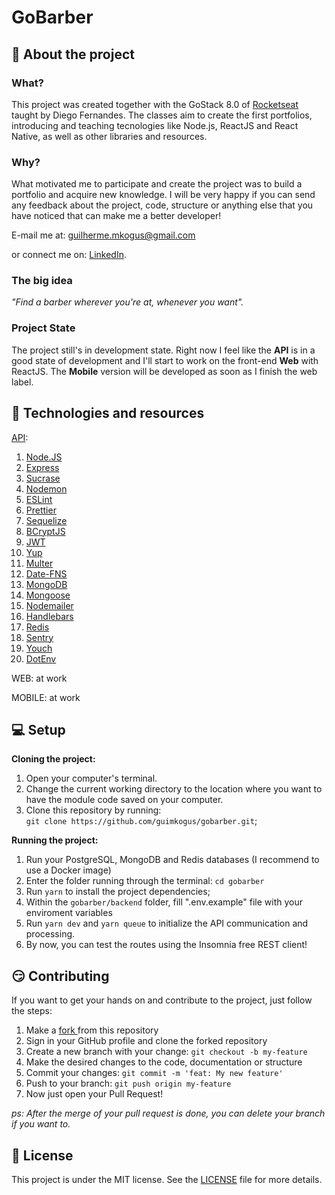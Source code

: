 
# GoBarber

## 🤔 About the project

### What?
This project was created together with the GoStack 8.0 of <a href="https://rocketseat.com.br"> Rocketseat </a> taught by Diego Fernandes. The classes aim to create the first portfolios, introducing and teaching tecnologies like Node.js, ReactJS and React Native, as well as other libraries and resources.

### Why?
What motivated me to participate and create the project was to build a portfolio and acquire new knowledge. I will be very happy if you can send any feedback about the project, code, structure or anything else that you have noticed that can make me a better developer!

E-mail me at: guilherme.mkogus@gmail.com

or connect me on: <a href="https://www.linkedin.com/in/guilherme-marques-kogus-5b1575142/">LinkedIn</a>. 

### The big idea
_"Find a barber wherever you're at, whenever you want"._

### Project State
The project still's in development state. Right now I feel like the __API__ is in a good state of development and I'll start to work on the front-end __Web__ with ReactJS. The __Mobile__ version will be developed as soon as I finish the web label.

## :mag_right: Technologies and resources
[API](./backend):
1. [Node.JS](https://nodejs.org/en/)
2. [Express](https://expressjs.com/)
3. [Sucrase](https://www.npmjs.com/package/sucrase)
4. [Nodemon](https://www.npmjs.com/package/nodemon)
5. [ESLint](https://eslint.org/)
6. [Prettier](https://prettier.io/)
7. [Sequelize](https://sequelize.org/)
8. [BCryptJS](https://www.npmjs.com/package/bcryptjs)
9. [JWT](https://jwt.io/)
10. [Yup](https://github.com/jquense/yup)
11. [Multer](https://github.com/expressjs/multer)
12. [Date-FNS](https://date-fns.org/)
13. [MongoDB](https://www.mongodb.com/)
14. [Mongoose](https://mongoosejs.com/)
15. [Nodemailer](https://nodemailer.com/about/)
16. [Handlebars](https://handlebarsjs.com/)
17. [Redis](https://www.redislabs.com/lp/node-js-redis/)
18. [Sentry](https://sentry.io/for/javascript/)
19. [Youch](https://www.npmjs.com/package/youch)
20. [DotEnv](https://www.npmjs.com/package/dotenv)

WEB:
at work

MOBILE:
at work

## :computer: Setup

__Cloning the project:__

1. Open your computer's terminal.
2. Change the current working directory to the location where you want to have the module code saved on your computer.
3. Clone this repository by running: <br> `git clone https://github.com/guimkogus/gobarber.git`;

__Running the project:__

1. Run your PostgreSQL, MongoDB and Redis databases (I recommend to use a Docker image)
2. Enter the folder running through the terminal: `cd gobarber`
3. Run `yarn` to install the project dependencies;
4. Within the `gobarber/backend` folder, fill ".env.example" file with your enviroment variables
5. Run `yarn dev` and `yarn queue` to initialize the API communication and processing.
6. By now, you can test the routes using the Insomnia free REST client!

## :smirk: Contributing

If you want to get your hands on and contribute to the project, just follow the steps:

1. Make a <a href="https://help.github.com/en/github/getting-started-with-github/fork-a-repo"> fork </a> from this repository
2. Sign in your GitHub profile and clone the forked repository
3. Create a new branch with your change: `git checkout -b my-feature`
4. Make the desired changes to the code, documentation or structure
5. Commit your changes: `git commit -m 'feat: My new feature'`
6. Push to your branch: `git push origin my-feature`
7. Now just open your Pull Request!

_ps: After the merge of your pull request is done, you can delete your branch if you want to._

## :memo: License

This project is under the MIT license. See the [LICENSE](./LICENSE) file for more details.
